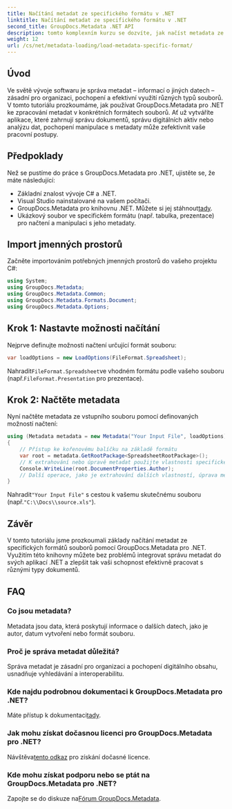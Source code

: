 ```yaml
---
title: Načítání metadat ze specifického formátu v .NET
linktitle: Načítání metadat ze specifického formátu v .NET
second_title: GroupDocs.Metadata .NET API
description: tomto komplexním kurzu se dozvíte, jak načíst metadata ze specifických formátů souborů pomocí GroupDocs.Metadata for .NET.
weight: 12
url: /cs/net/metadata-loading/load-metadata-specific-format/
---
```

## Úvod
Ve světě vývoje softwaru je správa metadat – informací o jiných datech – zásadní pro organizaci, pochopení a efektivní využití různých typů souborů. V tomto tutoriálu prozkoumáme, jak používat GroupDocs.Metadata pro .NET ke zpracování metadat v konkrétních formátech souborů. Ať už vytváříte aplikace, které zahrnují správu dokumentů, správu digitálních aktiv nebo analýzu dat, pochopení manipulace s metadaty může zefektivnit vaše pracovní postupy.
## Předpoklady
Než se pustíme do práce s GroupDocs.Metadata pro .NET, ujistěte se, že máte následující:
- Základní znalost vývoje C# a .NET.
- Visual Studio nainstalované na vašem počítači.
-  GroupDocs.Metadata pro knihovnu .NET. Můžete si jej stáhnout[tady](https://releases.groupdocs.com/metadata/net/).
- Ukázkový soubor ve specifickém formátu (např. tabulka, prezentace) pro načtení a manipulaci s jeho metadaty.

## Import jmenných prostorů
Začněte importováním potřebných jmenných prostorů do vašeho projektu C#:
```csharp
using System;
using GroupDocs.Metadata;
using GroupDocs.Metadata.Common;
using GroupDocs.Metadata.Formats.Document;
using GroupDocs.Metadata.Options;
```

## Krok 1: Nastavte možnosti načítání
Nejprve definujte možnosti načtení určující formát souboru:
```csharp
var loadOptions = new LoadOptions(FileFormat.Spreadsheet);
```
 Nahradit`FileFormat.Spreadsheet`ve vhodném formátu podle vašeho souboru (např.`FileFormat.Presentation` pro prezentace).
## Krok 2: Načtěte metadata
Nyní načtěte metadata ze vstupního souboru pomocí definovaných možností načtení:
```csharp
using (Metadata metadata = new Metadata("Your Input File", loadOptions))
{
    // Přístup ke kořenovému balíčku na základě formátu
    var root = metadata.GetRootPackage<SpreadsheetRootPackage>();
    // K extrahování nebo úpravě metadat použijte vlastnosti specifické pro daný formát
    Console.WriteLine(root.DocumentProperties.Author);
    // Další operace, jako je extrahování dalších vlastností, úprava metadat atd.
}
```
 Nahradit`"Your Input File"` s cestou k vašemu skutečnému souboru (např.`"C:\\Docs\\source.xls"`).

## Závěr
V tomto tutoriálu jsme prozkoumali základy načítání metadat ze specifických formátů souborů pomocí GroupDocs.Metadata pro .NET. Využitím této knihovny můžete bez problémů integrovat správu metadat do svých aplikací .NET a zlepšit tak vaši schopnost efektivně pracovat s různými typy dokumentů.

## FAQ
### Co jsou metadata?
Metadata jsou data, která poskytují informace o dalších datech, jako je autor, datum vytvoření nebo formát souboru.
### Proč je správa metadat důležitá?
Správa metadat je zásadní pro organizaci a pochopení digitálního obsahu, usnadňuje vyhledávání a interoperabilitu.
### Kde najdu podrobnou dokumentaci k GroupDocs.Metadata pro .NET?
 Máte přístup k dokumentaci[tady](https://tutorials.groupdocs.com/metadata/net/).
### Jak mohu získat dočasnou licenci pro GroupDocs.Metadata pro .NET?
 Návštěva[tento odkaz](https://purchase.groupdocs.com/temporary-license/) pro získání dočasné licence.
### Kde mohu získat podporu nebo se ptát na GroupDocs.Metadata pro .NET?
 Zapojte se do diskuze na[Fórum GroupDocs.Metadata](https://forum.groupdocs.com/c/metadata/14).